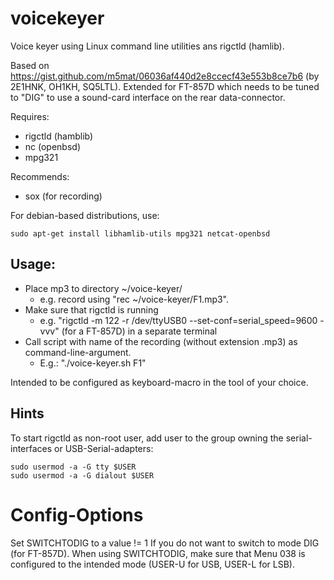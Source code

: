 # voicekeyer
Voice keyer using Linux command line utilities ans rigctld (hamlib).

Based on https://gist.github.com/m5mat/06036af440d2e8ccecf43e553b8ce7b6 (by 2E1HNK, OH1KH, SQ5LTL).
Extended for FT-857D which needs to be tuned to "DIG" to use a sound-card interface on the rear data-connector.

Requires:
- rigctld (hamblib)
- nc (openbsd)
- mpg321

Recommends:
- sox (for recording)

For debian-based distributions, use:

    sudo apt-get install libhamlib-utils mpg321 netcat-openbsd

## Usage:
- Place mp3 to directory ~/voice-keyer/
    - e.g. record using "rec ~/voice-keyer/F1.mp3".
- Make sure that rigctld is running
    - e.g. "rigctld -m 122 -r /dev/ttyUSB0  --set-conf=serial_speed=9600  -vvv" (for a FT-857D) in a separate terminal
- Call script with name of the recording (without extension .mp3) as command-line-argument.
    - E.g.: "./voice-keyer.sh F1"

Intended to be configured as keyboard-macro in the tool of your choice.

## Hints

To start rigctld as non-root user, add user to the group owning the serial-interfaces or USB-Serial-adapters:

    sudo usermod -a -G tty $USER
    sudo usermod -a -G dialout $USER

# Config-Options
Set SWITCHTODIG to a value != 1 If you do not want to switch to mode DIG (for FT-857D).
When using SWITCHTODIG, make sure that Menu 038 is configured to the intended mode (USER-U for USB, USER-L for LSB).
